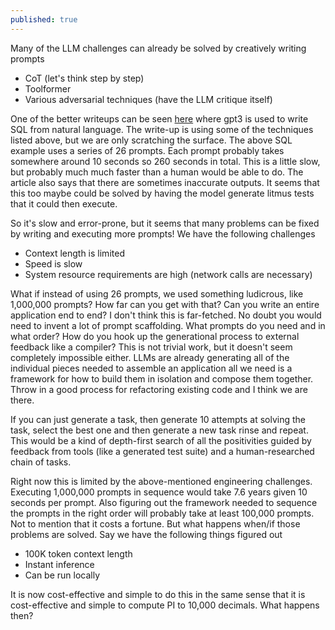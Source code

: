 ```yaml
---
published: true
---
```


Many of the LLM challenges can already be solved by creatively writing prompts

- CoT (let's think step by step)
- Toolformer
- Various adversarial techniques (have the LLM critique itself)

One of the better writeups can be seen [here](https://www.patterns.app/blog/2023/01/18/crunchbot-sql-analyst-gpt/) where gpt3 is used to write SQL from natural language.
The write-up is using some of the techniques listed above, but we are only scratching the surface.
The above SQL example uses a series of 26 prompts. Each prompt probably takes somewhere around 10 seconds so 260 seconds in total.
This is a little slow, but probably much much faster than a human would be able to do.
The article also says that there are sometimes inaccurate outputs. It seems that this too maybe could be solved by having the model generate litmus tests that it could then execute.

So it's slow and error-prone, but it seems that many problems can be fixed by writing and executing more prompts!
We have the following challenges

- Context length is limited
- Speed is slow
- System resource requirements are high (network calls are necessary)


What if instead of using 26 prompts, we used something ludicrous, like 1,000,000 prompts? How far can you get with that? Can you write an entire application end to end? I don't think this is far-fetched. No doubt you would need to invent a lot of prompt scaffolding. What prompts do you need and in what order? How do you hook up the generational process to external feedback like a compiler?
This is not trivial work, but it doesn't seem completely impossible either.
LLMs are already generating all of the individual pieces needed to assemble an application all we need is a framework for how to build them in isolation and compose them together. Throw in a good process for refactoring existing code and I think we are there.

If you can just generate a task, then generate 10 attempts at solving the task, select the best one and then generate a new task rinse and repeat.
This would be a kind of depth-first search of all the positivities guided by feedback from tools (like a generated test suite) and a human-researched chain of tasks.

Right now this is limited by the above-mentioned engineering challenges. Executing 1,000,000 prompts in sequence would take 7.6 years given 10 seconds per prompt. Also figuring out the framework needed to sequence the prompts in the right order will probably take at least 100,000 prompts. Not to mention that it costs a fortune. But what happens when/if those problems are solved. Say we have the following things figured out

- 100K token context length
- Instant inference
- Can be run locally

It is now cost-effective and simple to do this in the same sense that it is cost-effective and simple to compute PI to 10,000 decimals. What happens then?